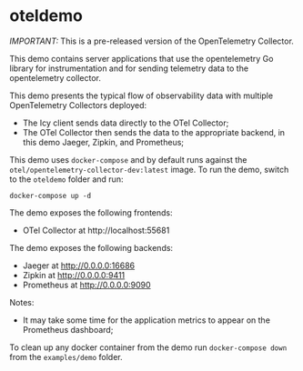 # oteldemo

*IMPORTANT:* This is a pre-released version of the OpenTelemetry Collector.

This demo contains server applications that use the
opentelemetry Go library for instrumentation and for sending telemetry data
to the opentelemetry collector.

This demo presents the typical flow of observability data with multiple
OpenTelemetry Collectors deployed:

- The Icy client sends data directly to the OTel Collector;
- The OTel Collector then sends the data to the appropriate backend, in this demo
 Jaeger, Zipkin, and Prometheus;

This demo uses `docker-compose` and by default runs against the 
`otel/opentelemetry-collector-dev:latest` image. To run the demo, switch
to the `oteldemo` folder and run:

```shell
docker-compose up -d
```
The demo exposes the following frontends:
- OTel Collector at http://localhost:55681

The demo exposes the following backends:

- Jaeger at http://0.0.0.0:16686
- Zipkin at http://0.0.0.0:9411
- Prometheus at http://0.0.0.0:9090 

Notes:

- It may take some time for the application metrics to appear on the Prometheus
 dashboard;

To clean up any docker container from the demo run `docker-compose down` from 
the `examples/demo` folder.


